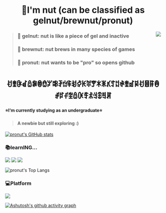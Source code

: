 
<h1 align="center">👋I'm nut (can be classified as gelnut/brewnut/pronut)</h1>

<img align="right" src="http://github-profile-summary-cards.vercel.app/api/cards/profile-details?username=pronut" />

>### 🌱 gelnut: nut is like a piece of gel and inactive
>### 🌱 brewnut: nut brews in many species of games
>### 🌱 pronut: nut wants to be "pro" so opens github

<h1 align="center"> ꀀꃨꀖꀸꅔꁶꂮꃍꃢꄀꄚꅑꅨꀂꀆꀘꄶꂖꁘꂓꃤꄸꅓꅖꃨꀃꀙꀀꁙꁹꂔꂱꃐꄝꄹꅔꀚꄟꅬꆻꇞꉊꊲ</h1>

#### ⭐I‘m currently studying as an undergraduate⭐
>#### A newbie but still exploring :)
[![pronut's GitHub stats](https://github-readme-stats.vercel.app/api?username=pronut&theme=vue&count_private=true&show_icons=true&hide=stars&rank_icon=github)](https://github.com/anuraghazra/github-readme-stats)


### 📚learnING...
![](https://img.shields.io/badge/Python-743ea2?logo=python&logoColor=fff)
![](https://img.shields.io/badge/JAVA-007396?logo=JAVA&logoColor=fff) 
![](https://img.shields.io/badge/VSCode-007ACC?logo=Visual-Studio&logoColor=fff)

<img src="https://github-readme-stats.vercel.app/api/top-langs/?username=pronut&layout=compact" alt="pronut's Top Langs">
</p>

### 💻Platform

![](https://img.shields.io/badge/Windows_11-0078D6?logo=windows&logoColor=fff)


[![Ashutosh's github activity graph](https://github-readme-activity-graph.vercel.app/graph?username=pronut&bg_color=1f1e1e&color=c9bf4f&line=456692&point=696235&area=true&hide_border=true)](https://github.com/ashutosh00710/github-readme-activity-graph)
